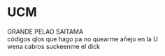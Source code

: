 # UCM

GRANDE PELAO SAITAMA   
códigos qlos que hago pa no quearme añejo en la U    
wena cabros suckeenme el dick
